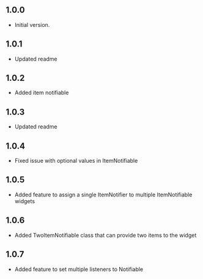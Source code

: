 ## 1.0.0

- Initial version.

## 1.0.1

- Updated readme

## 1.0.2

- Added item notifiable

## 1.0.3

- Updated readme

## 1.0.4

- Fixed issue with optional values in ItemNotifiable

## 1.0.5

- Added feature to assign a single ItemNotifier to multiple ItemNotifiable widgets

## 1.0.6

- Added TwoItemNotifiable class that can provide two items to the widget

## 1.0.7

- Added feature to set multiple listeners to Notifiable
